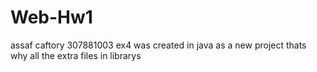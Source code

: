 # Web-Hw1
assaf caftory 307881003
ex4 was created in java as a new project thats why all the extra files in librarys
